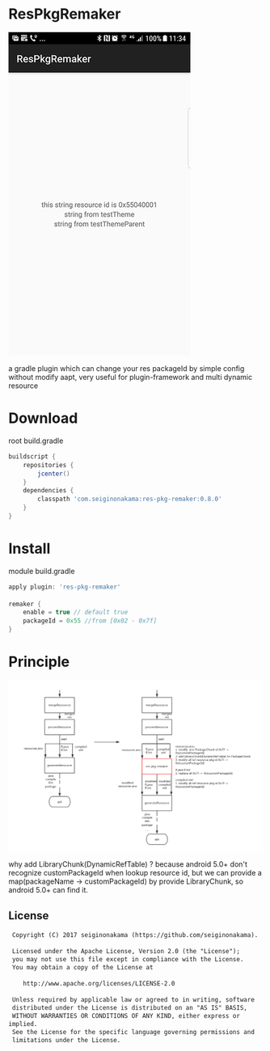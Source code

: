 # ResPkgRemaker

![sample](./sample.png)

a gradle plugin which can change your res packageId by simple config without modify aapt, very useful for plugin-framework and multi dynamic resource

# Download

root build.gradle
```groovy
buildscript {
    repositories {
        jcenter()
    }
    dependencies {
        classpath 'com.seiginonakama:res-pkg-remaker:0.8.0'
    }
}
```

# Install

module build.gradle
```groovy
apply plugin: 'res-pkg-remaker'

remaker {
    enable = true // default true
    packageId = 0x55 //from [0x02 - 0x7f]
}
```

# Principle

![principle](./principle.png)

why add LibraryChunk(DynamicRefTable) ? because android 5.0+ don't recognize customPackageId when lookup resource id,
but we can provide a map(packageName -> customPackageId) by provide LibraryChunk, so android 5.0+ can find it.

License
-------
     Copyright (C) 2017 seiginonakama (https://github.com/seiginonakama).

     Licensed under the Apache License, Version 2.0 (the "License");
     you may not use this file except in compliance with the License.
     You may obtain a copy of the License at
    
        http://www.apache.org/licenses/LICENSE-2.0
    
     Unless required by applicable law or agreed to in writing, software
     distributed under the License is distributed on an "AS IS" BASIS,
     WITHOUT WARRANTIES OR CONDITIONS OF ANY KIND, either express or implied.
     See the License for the specific language governing permissions and
     limitations under the License.